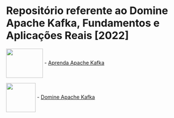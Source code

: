 # Repositório referente ao Domine Apache Kafka, Fundamentos e Aplicações Reais [2022]

<img align="center" height="80" width="100" src="https://cdn.jsdelivr.net/gh/devicons/devicon/icons/apachekafka/apachekafka-original-wordmark.svg" /> - [Aprenda Apache Kafka](https://www.udemy.com/course/aprenda-apache-kafka/)

<img align="center" height="80" width="80" src="https://img.icons8.com/ios/250/000000/notepad.png" /> - [Domine Apache Kafka](https://www.notion.so/Domine-Apache-Kafka-87956a4868f94072a2c31682e230a627)


